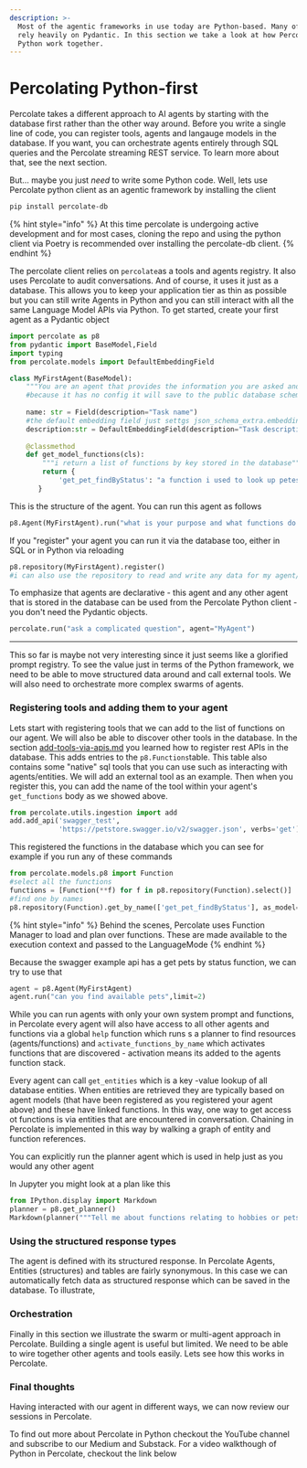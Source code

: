 ```yaml
---
description: >-
  Most of the agentic frameworks in use today are Python-based. Many of them
  rely heavily on Pydantic. In this section we take a look at how Percolate and
  Python work together.
---
```


# Percolating Python-first

Percolate takes a different approach to AI agents by starting with the database first rather than the other way around. Before you write a single line of code, you can register tools, agents and langauge models in the database. If you want, you can orchestrate agents entirely through SQL queries and the Percolate streaming REST service. To learn more about that, see the next section.

But... maybe you just _need_ to write some Python code. Well, lets use Percolate python client as an agentic framework by installing the client

```bash
pip install percolate-db
```

{% hint style="info" %}
At this time percolate is undergoing active development and for most cases, cloning the repo and using the python client via Poetry is recommended over installing the percolate-db client.
{% endhint %}

The percolate client relies on `percolate`as a tools and agents registry. It also uses Percolate to audit conversations. And of course, it uses it just as a database. This allows you to keep your application tier as thin as possible but you can still write Agents in Python and you can still interact with all the same Language Model APIs via Python. To get started, create your first agent as a Pydantic object

```python
import percolate as p8
from pydantic import BaseModel,Field
import typing
from percolate.models import DefaultEmbeddingField

class MyFirstAgent(BaseModel):
    """You are an agent that provides the information you are asked and a second random fact"""
    #because it has no config it will save to the public database schema
    
    name: str = Field(description="Task name")
    #the default embedding field just settgs json_schema_extra.embedding_provider so you can do that yourself
    description:str = DefaultEmbeddingField(description="Task description")
    
    @classmethod
    def get_model_functions(cls):
        """i return a list of functions by key stored in the database"""
        return {
            'get_pet_findByStatus': "a function i used to look up petes based on their status",
       }

```

This is the structure of the agent. You can run this agent as follows

```python
p8.Agent(MyFirstAgent).run("what is your purpose and what functions do you have - list them by name")

```

If you "register" your agent you can run it via the database too, either in SQL or in Python via reloading

```python
p8.repository(MyFirstAgent).register()
#i can also use the repository to read and write any data for my agent/entity
```

To emphasize that agents are declarative - this agent and any other agent that is stored in the database can be used from the Percolate Python client - you don't need the Pydantic objects.

```python
percolate.run("ask a complicated question", agent="MyAgent")
```

***

This so far is maybe not very interesting since it just seems like a glorified prompt registry. To see the value just in terms of the Python framework, we need to be able to move structured data around and call external tools. We will also need to orchestrate more complex swarms of agents.&#x20;

### Registering tools and adding them to your agent

Lets start with registering tools that we can add to the list of functions on our agent. We will also be able to discover other tools in the database. In the section [add-tools-via-apis.md](../configure/add-tools-via-apis.md "mention") you learned how to register rest APIs in the database. This adds entries to the `p8.Functions`table. This table also contains some "native" sql tools that you can use such as interacting with agents/entities. We will add an external tool as an example. Then when you register this, you can add the name of the tool within your agent's `get_functions` body as we showed above.

```python
from percolate.utils.ingestion import add 
add.add_api('swagger_test', 
            'https://petstore.swagger.io/v2/swagger.json', verbs='get')
```

This registered the functions in the database which you can see for example if you run any of these commands

```python
from percolate.models.p8 import Function
#select all the functions
functions = [Function(**f) for f in p8.repository(Function).select()]
#find one by names
p8.repository(Function).get_by_name(['get_pet_findByStatus'], as_model=True)
```

{% hint style="info" %}
Behind the scenes, Percolate uses Function Manager to load and plan over functions. These are made available to the execution context and passed to the LanguageMode
{% endhint %}

Because the swagger example api has a get pets by status function, we can try to use that

```python
agent = p8.Agent(MyFirstAgent)
agent.run("can you find available pets",limit=2) 
```

While you can run agents with only your own system prompt and functions, in Percolate every agent will also have access to all other agents and functions via a global  `help` function which runs s a planner to find resources (agents/functions) and `activate_functions_by_name`  which activates functions that are discovered - activation means its added to the agents function stack.

Every agent can call `get_entities` which is a key -value lookup of all database entities. When entities are retrieved they are typically based on agent models (that have been registered as you registered your agent above) and these have linked functions. In this way, one way to get access ot functions is via entities that are encountered in conversation. Chaining in Percolate is implemented in this way by walking a graph of entity and function references.&#x20;

You can explicitly run the planner agent which is used in help just as you would any other agent

In Jupyter you might look at a plan like this

```python
from IPython.display import Markdown
planner = p8.get_planner()
Markdown(planner("""Tell me about functions relating to hobbies or pets"""))
```

### Using the structured response types

The agent is defined with its structured response. In Percolate Agents, Entities (structures) and tables are fairly synonymous. In this case we can automatically fetch data as structured response which can be saved in the database. To illustrate,

### Orchestration

Finally in this section we illustrate the swarm or multi-agent approach in Percolate. Building a single agent is useful but limited. We need to be able to wire together other agents and tools easily. Lets see how this works in Percolate.

### Final thoughts

Having interacted with our agent in different ways, we can now review our sessions in Percolate.&#x20;

To find out more about Percolate in Python checkout the YouTube channel and subscribe to our Medium and Substack. For a video walkthough of Python in Percolate, checkout the link below





